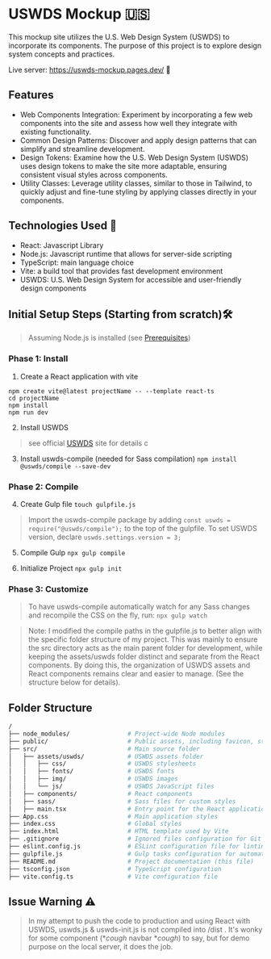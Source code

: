 # USWDS Mockup 🇺🇸
 
This mockup site utilizes the U.S. Web Design System (USWDS) to incorporate its components. The purpose of this project is to explore design system concepts and practices.

Live server: https://uswds-mockup.pages.dev/ 🦅

## Features
- Web Components Integration: Experiment by incorporating a few web components into the site and assess how well they integrate with existing functionality.
- Common Design Patterns: Discover and apply design patterns that can simplify and streamline development.
- Design Tokens: Examine how the U.S. Web Design System (USWDS) uses design tokens to make the site more adaptable, ensuring consistent visual styles across components.
- Utility Classes: Leverage utility classes, similar to those in Tailwind, to quickly adjust and fine-tune styling by applying classes directly in your components.
 
## Technologies Used 🚀
- React: Javascript Library
- Node.js: Javascript runtime that allows for server-side scripting
- TypeScript: main language choice
- Vite: a build tool that provides fast development environment
- USWDS: U.S. Web Design System for accessible and user-friendly design components
 
## Initial Setup Steps (Starting from scratch)🛠️
> Assuming Node.js is installed (see [Prerequisites](https://github.com/ITS-HCD/excelsior/wiki#prerequisites))
 
### Phase 1: Install
1) Create a React application with vite
```
npm create vite@latest projectName -- --template react-ts
cd projectName
npm install
npm run dev
```
2) Install USWDS
> see official [USWDS](https://designsystem.digital.gov/documentation/getting-started/developers/phase-one-install/) site for details
c 
3) Install uswds-compile (needed for Sass compilation)
`npm install @uswds/compile --save-dev`
 
### Phase 2: Compile
4) Create Gulp file
`touch gulpfile.js`
> Import the uswds-compile package by adding `const uswds = require("@uswds/compile");` to the top of the gulpfile. To set USWDS version, declare `uswds.settings.version = 3;` 

5) Compile Gulp
`npx gulp compile`

6) Initialize Project
`npx gulp init`

### Phase 3: Customize
> To have uswds-compile automatically watch for any Sass changes and recompile the CSS on the fly, run:
`npx gulp watch`

> Note: I modified the compile paths in the gulpfile.js to better align with the specific folder structure of my project. This was mainly to ensure the src directory acts as the main parent folder for development, while keeping the assets/uswds folder distinct and separate from the React components. By doing this, the organization of USWDS assets and React components remains clear and easier to manage. (See the structure below for details).


## Folder Structure
```bash
/
├── node_modules/                # Project-wide Node modules
├── public/                      # Public assets, including favicon, static files
├── src/                         # Main source folder
│   ├── assets/uswds/            # USWDS assets folder
│   │   ├── css/                 # USWDS stylesheets
│   │   ├── fonts/               # USWDS fonts
│   │   ├── img/                 # USWDS images
│   │   └── js/                  # USWDS JavaScript files
│   ├── components/              # React components
│   ├── sass/                    # Sass files for custom styles
│   ├── main.tsx                 # Entry point for the React application
├── App.css                      # Main application styles
├── index.css                    # Global styles
├── index.html                   # HTML template used by Vite
├── .gitignore                   # Ignored files configuration for Git
├── eslint.config.js             # ESLint configuration file for linting
├── gulpfile.js                  # Gulp tasks configuration for automation
├── README.md                    # Project documentation (this file)
├── tsconfig.json                # TypeScript configuration
├── vite.config.ts               # Vite configuration file
```

## Issue Warning ⚠️
> In my attempt to push the code to production and using React with USWDS, uswds.js & uswds-init.js is not compiled into /dist . It's wonky for some component (**cough* navbar **cough*) to say, but for demo purpose on the local server, it does the job.